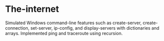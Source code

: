 # The-internet
Simulated Windows command-line features such as create-server, create-connection, set-server, ip-config, and display-servers with dictionaries and arrays. Implemented ping and traceroute using recursion.
